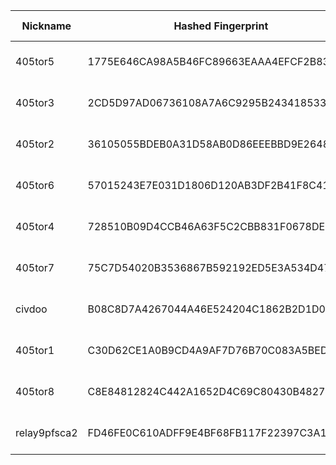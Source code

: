 | Nickname |  Hashed Fingerprint	| Or Addresses | Contact | Running | Flags | Last Seen | First Seen | Last Restarted | Advertised Bandwidth | Platform | Version | Version Status | Recommended Version | Verified hostnames | Exit policy |
|---|---|---|---|---|---|---|---|---|---|---|---|---|---|---|---|
|405tor5 | 1775E646CA98A5B46FC89663EAAA4EFCF2B83829 | ["107.208.159.58:9005"] | N/A | true | Running, V2Dir, Valid | 2025-10-20 06:00:00 | 2025-10-20 03:00:00 | 2025-10-20 02:05:53 | 0 | Tor 0.4.8.19 on Linux | 0.4.8.19 | recommended | true | N/A | ["reject *:*"]|
|405tor3 | 2CD5D97AD06736108A7A6C9295B243418533F60C | ["107.208.159.58:9004"] | N/A | true | Running, V2Dir, Valid | 2025-10-20 06:00:00 | 2025-10-20 02:00:00 | 2025-10-20 01:33:40 | 0 | Tor 0.4.8.19 on Linux | 0.4.8.19 | recommended | true | N/A | ["reject *:*"]|
|405tor2 | 36105055BDEB0A31D58AB0D86EEEBBD9E2648B92 | ["107.208.159.58:9002"] | N/A | true | Running, V2Dir, Valid | 2025-10-20 06:00:00 | 2025-10-20 02:00:00 | 2025-10-20 01:14:18 | 0 | Tor 0.4.8.19 on Linux | 0.4.8.19 | recommended | true | N/A | ["reject *:*"]|
|405tor6 | 57015243E7E031D1806D120AB3DF2B41F8C4173A | ["107.208.159.58:9006"] | N/A | true | Running, V2Dir, Valid | 2025-10-20 06:00:00 | 2025-10-20 04:00:00 | 2025-10-20 03:07:07 | 0 | Tor 0.4.8.19 on Linux | 0.4.8.19 | recommended | true | N/A | ["reject *:*"]|
|405tor4 | 728510B09D4CCB46A63F5C2CBB831F0678DE81A2 | ["107.208.159.58:9003"] | N/A | true | Running, V2Dir, Valid | 2025-10-20 06:00:00 | 2025-10-20 03:00:00 | 2025-10-20 02:15:56 | 0 | Tor 0.4.8.19 on Linux | 0.4.8.19 | recommended | true | N/A | ["reject *:*"]|
|405tor7 | 75C7D54020B3536867B592192ED5E3A534D47840 | ["107.208.159.58:9007"] | N/A | true | Running, V2Dir, Valid | 2025-10-20 06:00:00 | 2025-10-20 04:00:00 | 2025-10-20 03:37:22 | 0 | Tor 0.4.8.19 on Linux | 0.4.8.19 | recommended | true | N/A | ["reject *:*"]|
|civdoo | B08C8D7A4267044A46E524204C1862B2D1D00464 | ["104.59.6.245:443"] | misterpickymcperson@gmail.com | false | Running, Valid | 2025-10-20 03:00:00 | 2025-10-20 03:00:00 | 2025-10-20 02:13:49 | 0 | Tor 0.4.8.19 on Linux | 0.4.8.19 | recommended | true | ["104-59-6-245.lightspeed.sndgca.sbcglobal.net"] | ["reject *:*"]|
|405tor1 | C30D62CE1A0B9CD4A9AF7D76B70C083A5BED97D7 | ["107.208.159.58:9001"] | N/A | true | Running, V2Dir, Valid | 2025-10-20 06:00:00 | 2025-10-20 02:00:00 | 2025-10-20 00:52:25 | 0 | Tor 0.4.8.19 on Linux | 0.4.8.19 | recommended | true | N/A | ["reject *:*"]|
|405tor8 | C8E84812824C442A1652D4C69C80430B4827D924 | ["107.208.159.58:9008"] | N/A | true | Running, V2Dir, Valid | 2025-10-20 06:00:00 | 2025-10-20 05:00:00 | 2025-10-20 04:11:43 | 0 | Tor 0.4.8.19 on Linux | 0.4.8.19 | recommended | true | N/A | ["reject *:*"]|
|relay9pfsca2 | FD46FE0C610ADFF9E4BF68FB117F22397C3A1C69 | ["170.39.49.50:9001","[2a07:54c1:8c31:100:1266:6aff:fe58:afea]:9001"] | 9pfs (base64 aEBoYWNrY2x1Yi5hcHA= to contact) | true | Running, V2Dir, Valid | 2025-10-20 06:00:00 | 2025-10-20 05:00:00 | 2025-10-20 04:39:05 | 0 | Tor 0.4.8.16 on Linux | 0.4.8.16 | recommended | true | N/A | ["reject *:*"]|
